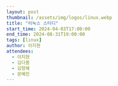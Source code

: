 ```yaml
---
layout: post
thumbnail: /assets/img/logos/linux.webp
title: "리눅스 스터디"
start_time: 2024-04-03T17:00:00
end_time: 2024-08-31T19:00:00
tags: [linux]
author: 이지현
attendees:
  - 이지현
  - 김다봄
  - 김청해
  - 문예진
---
```

